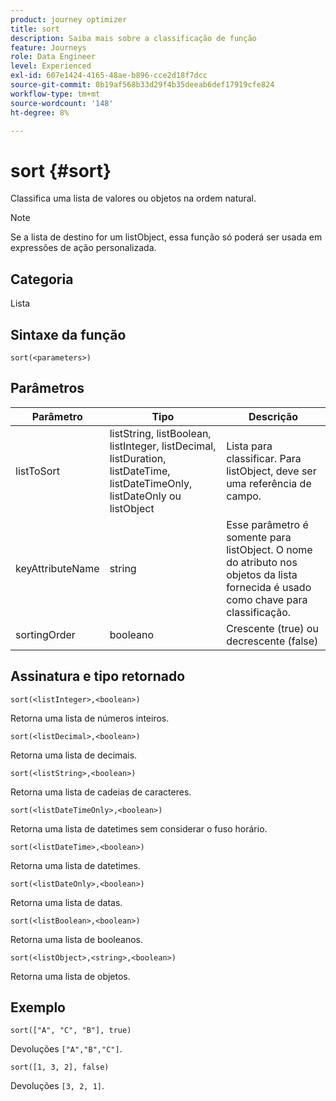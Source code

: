 ```yaml
---
product: journey optimizer
title: sort
description: Saiba mais sobre a classificação de função
feature: Journeys
role: Data Engineer
level: Experienced
exl-id: 607e1424-4165-48ae-b896-cce2d18f7dcc
source-git-commit: 0b19af568b33d29f4b35deeab6def17919cfe824
workflow-type: tm+mt
source-wordcount: '148'
ht-degree: 8%

---
```


# sort {#sort}

Classifica uma lista de valores ou objetos na ordem natural.

>[!NOTE]
>
>Se a lista de destino for um listObject, essa função só poderá ser usada em expressões de ação personalizada.

## Categoria

Lista

## Sintaxe da função

`sort(<parameters>)`

## Parâmetros

| Parâmetro | Tipo | Descrição |
|-----------|------------------|------------------|
| listToSort | listString, listBoolean, listInteger, listDecimal, listDuration, listDateTime, listDateTimeOnly, listDateOnly ou listObject | Lista para classificar. Para listObject, deve ser uma referência de campo. |
| keyAttributeName | string | Esse parâmetro é somente para listObject. O nome do atributo nos objetos da lista fornecida é usado como chave para classificação. |
| sortingOrder | booleano | Crescente (true) ou decrescente (false) |

## Assinatura e tipo retornado

`sort(<listInteger>,<boolean>)`

Retorna uma lista de números inteiros.

`sort(<listDecimal>,<boolean>)`

Retorna uma lista de decimais.

`sort(<listString>,<boolean>)`

Retorna uma lista de cadeias de caracteres.

`sort(<listDateTimeOnly>,<boolean>)`

Retorna uma lista de datetimes sem considerar o fuso horário.

`sort(<listDateTime>,<boolean>)`

Retorna uma lista de datetimes.

`sort(<listDateOnly>,<boolean>)`

Retorna uma lista de datas.

`sort(<listBoolean>,<boolean>)`

Retorna uma lista de booleanos.

`sort(<listObject>,<string>,<boolean>)`

Retorna uma lista de objetos.

## Exemplo

`sort(["A", "C", "B"], true)`

Devoluções `["A","B","C"]`.

`sort([1, 3, 2], false)`

Devoluções `[3, 2, 1]`.

